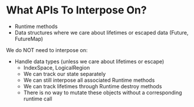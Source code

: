# What APIs To Interpose On?

  * Runtime methods
  * Data structures where we care about lifetimes or escaped data (Future, FutureMap)

We do NOT need to interpose on:

  * Handle data types (unless we care about lifetimes or escape)
      * IndexSpace, LogicalRegion
      * We can track our state separately
      * We can still interpose all associated Runtime methods
      * We can track lifetimes through Runtime destroy methods
      * There is no way to mutate these objects without a corresponding runtime call
